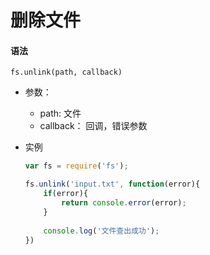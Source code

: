 # 删除文件

#### 语法

`fs.unlink(path, callback)`

* 参数：
    * path: 文件
    * callback： 回调，错误参数
    
* 实例
    ```js
    var fs = require('fs');
    
    fs.unlink('input.txt', function(error){
        if(error){
            return console.error(error);
        }
        
        console.log('文件查出成功');
    })
    ```

